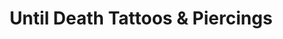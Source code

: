 ---
title: "Until Death Tattoos & Piercings"
url: /sun-city/until-death-tattoos-und-piercings/
shop: Tattoo
---